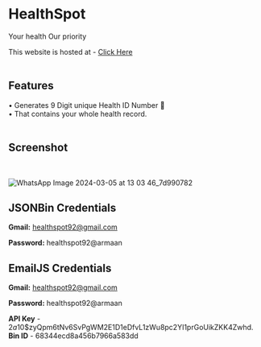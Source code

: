 # HealthSpot 
 Your health Our priority 
 <br>

This website is hosted at - [Click Here](https://myhealthspot.netlify.app/)
<br>
<br>

## Features
• Generates 9 Digit unique Health ID Number 🪪 <br>
• That contains your whole health record.
<br>
<br>

## Screenshot
<br>

![WhatsApp Image 2024-03-05 at 13 03 46_7d990782](https://github.com/iarmaansingh/HealthSpot/assets/141659365/696f9577-381c-47c2-ac5d-98468f4f8327)





## JSONBin Credentials 

**Gmail:** healthspot92@gmail.com  

**Password:** healthspot92@armaan  



## EmailJS Credentials 

**Gmail:** healthspot92@gmail.com  

**Password:** healthspot92@armaan  





**API Key** - $2a$10$zyQpm6tNv6SvPgWM2E1D1eDfvL1zWu8pc2YI1prGoUikZKK4Zwhd.
**Bin ID** - 68344ecd8a456b7966a583dd

